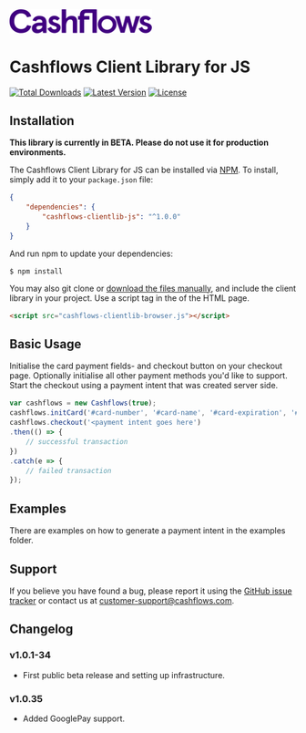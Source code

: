 <img src="https://raw.githubusercontent.com/Cashflows/cashflows-clientlib-js/main/src/img/cashflows-logo.svg" alt="Cashflows logo" width="250">

# Cashflows Client Library for JS #

[![Total Downloads](https://img.shields.io/npm/dt/cashflows-clientlib-js)](https://www.npmjs.com/package/cashflows-clientlib-js)
[![Latest Version](https://img.shields.io/npm/v/cashflows-clientlib-js)](https://www.npmjs.com/package/cashflows-clientlib-js)
[![License](https://img.shields.io/github/license/cashflows/cashflows-clientlib-js)](https://github.com/Cashflows/cashflows-clientlib-js/blob/main/LICENSE)

## Installation ##

**This library is currently in BETA. Please do not use it for production environments.**

The Cashflows Client Library for JS can be installed via [NPM](https://www.npmjs.com/). To install, simply add it
to your `package.json` file:

```json
{
    "dependencies": {
        "cashflows-clientlib-js": "^1.0.0"
    }
}
```

And run npm to update your dependencies:

    $ npm install

You may also git clone or [download the files manually](https://github.com/cashflows/cashflows-clientlib-js/releases), and include the client library in your project.
Use a script tag in the <head> of the HTML page.

```html
<script src="cashflows-clientlib-browser.js"></script>
```

## Basic Usage ##

Initialise the card payment fields- and checkout button on your checkout page. Optionally initialise all other payment methods you'd like
to support. Start the checkout using a payment intent that was created server side.

```javascript
var cashflows = new Cashflows(true);
cashflows.initCard('#card-number', '#card-name', '#card-expiration', '#card-cvc', '#pay-with-card');
cashflows.checkout('<payment intent goes here')
.then(() => {
    // successful transaction
})
.catch(e => {
    // failed transaction
});
```

## Examples ##

There are examples on how to generate a payment intent in the examples folder.

## Support ##

If you believe you have found a bug, please report it using the [GitHub issue tracker](https://github.com/cashflows/cashflows-clientlib-js/issues) or
contact us at [customer-support@cashflows.com](mailto:customer-support@cashflows.com?subject=cashflows-clientlib-js%20Support).

## Changelog ##

### v1.0.1-34 ###

* First public beta release and setting up infrastructure.

### v1.0.35 ###

* Added GooglePay support.